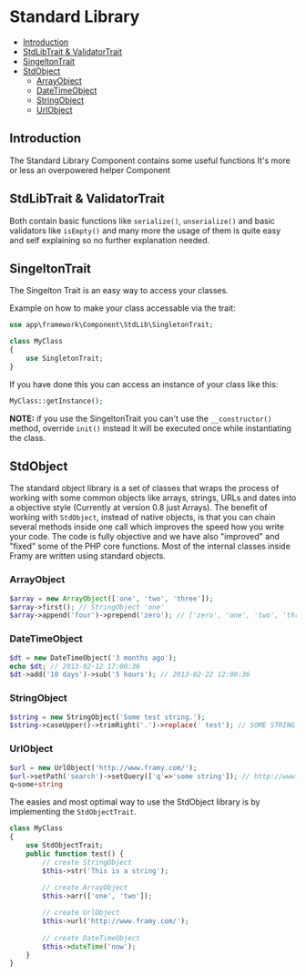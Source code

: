 # Standard Library

- [Introduction](#introduction)
- [StdLibTrait & ValidatorTrait](#stdlibtrait-&-validatortrait)
- [SingeltonTrait](#SingeltonTrait)
- [StdObject](#stdobject)
    - [ArrayObject](#arrayobject)
    - [DateTimeObject](#datetimeobject)
    - [StringObject](#stringobject)
    - [UrlObject](#urlobject)

## Introduction

The Standard Library Component contains some useful functions It's more or less an
overpowered helper Component

## StdLibTrait & ValidatorTrait

Both contain basic functions like `serialize()`, `unserialize()` and basic validators like
`isEmpty()` and many more the usage of them is quite easy and self explaining so no further
explanation needed.

## SingeltonTrait

The Singelton Trait is an easy way to access your classes.

Example on how to make your class accessable via the trait:

```php
use app\framework\Component\StdLib\SingletonTrait;

class MyClass
{
    use SingletonTrait;
}
```

If you have done this you can access an instance of your class like this:

```php
MyClass::getInstance();
```

**NOTE:** if you use the SingeltonTrait you can't use the `__constructor()` method, override `init()` instead it will be executed once while instantiating the class.

## StdObject

The standard object library is a set of classes that wraps the process of working with some
common objects like arrays, strings, URLs and dates into a objective style (Currently at
version 0.8 just Arrays).
The benefit of working with `StdObject`, instead of native objects, is that you can chain
several methods inside one call which improves the speed how you write your code. The
code is fully objective and we have also "improved" and "fixed" some of the PHP core
functions.
Most of the internal classes inside Framy are written using standard objects.

### ArrayObject

```php
$array = new ArrayObject(['one', 'two', 'three']);
$array->first(); // StringObject 'one'
$array->append('four')->prepend('zero'); // ['zero', 'one', 'two', 'three', 'four']
```

### DateTimeObject

```php
$dt = new DateTimeObject('3 months ago');
echo $dt; // 2013-02-12 17:00:36
$dt->add('10 days')->sub('5 hours'); // 2013-02-22 12:00:36
```

### StringObject

```php
$string = new StringObject('Some test string.');
$string->caseUpper()->trimRight('.')->replace(' test'); // SOME STRING
```

### UrlObject

```php
$url = new UrlObject('http://www.framy.com/');
$url->setPath('search')->setQuery(['q'=>'some string']); // http://www.framy.com/search?
q=some+string
```

The easies and most optimal way to use the StdObject library is by implementing the
`StdObjectTrait`.

```php
class MyClass
{
    use StdObjectTrait;
    public function test() {
        // create StringObject
        $this->str('This is a string');
 
        // create ArrayObject
        $this->arr(['one', 'two']);

        // create UrlObject
        $this->url('http://www.framy.com/');
 
        // create DateTimeObject
        $this->dateTime('now');
    }
}
```
